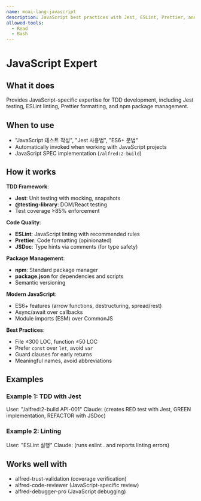```yaml
---
name: moai-lang-javascript
description: JavaScript best practices with Jest, ESLint, Prettier, and npm package management
allowed-tools:
  - Read
  - Bash
---
```


# JavaScript Expert

## What it does

Provides JavaScript-specific expertise for TDD development, including Jest testing, ESLint linting, Prettier formatting, and npm package management.

## When to use

- "JavaScript 테스트 작성", "Jest 사용법", "ES6+ 문법"
- Automatically invoked when working with JavaScript projects
- JavaScript SPEC implementation (`/alfred:2-build`)

## How it works

**TDD Framework**:
- **Jest**: Unit testing with mocking, snapshots
- **@testing-library**: DOM/React testing
- Test coverage ≥85% enforcement

**Code Quality**:
- **ESLint**: JavaScript linting with recommended rules
- **Prettier**: Code formatting (opinionated)
- **JSDoc**: Type hints via comments (for type safety)

**Package Management**:
- **npm**: Standard package manager
- **package.json** for dependencies and scripts
- Semantic versioning

**Modern JavaScript**:
- ES6+ features (arrow functions, destructuring, spread/rest)
- Async/await over callbacks
- Module imports (ESM) over CommonJS

**Best Practices**:
- File ≤300 LOC, function ≤50 LOC
- Prefer `const` over `let`, avoid `var`
- Guard clauses for early returns
- Meaningful names, avoid abbreviations

## Examples

### Example 1: TDD with Jest
User: "/alfred:2-build API-001"
Claude: (creates RED test with Jest, GREEN implementation, REFACTOR with JSDoc)

### Example 2: Linting
User: "ESLint 실행"
Claude: (runs eslint . and reports linting errors)

## Works well with

- alfred-trust-validation (coverage verification)
- alfred-code-reviewer (JavaScript-specific review)
- alfred-debugger-pro (JavaScript debugging)
